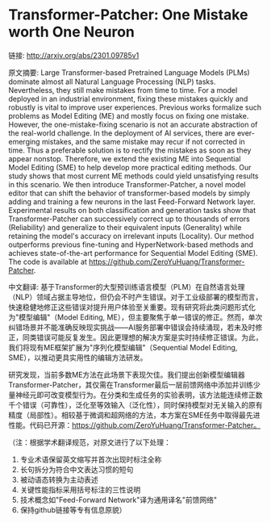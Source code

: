 # Transformer-Patcher: One Mistake worth One Neuron

链接: http://arxiv.org/abs/2301.09785v1

原文摘要:
Large Transformer-based Pretrained Language Models (PLMs) dominate almost all
Natural Language Processing (NLP) tasks. Nevertheless, they still make mistakes
from time to time. For a model deployed in an industrial environment, fixing
these mistakes quickly and robustly is vital to improve user experiences.
Previous works formalize such problems as Model Editing (ME) and mostly focus
on fixing one mistake. However, the one-mistake-fixing scenario is not an
accurate abstraction of the real-world challenge. In the deployment of AI
services, there are ever-emerging mistakes, and the same mistake may recur if
not corrected in time. Thus a preferable solution is to rectify the mistakes as
soon as they appear nonstop. Therefore, we extend the existing ME into
Sequential Model Editing (SME) to help develop more practical editing methods.
Our study shows that most current ME methods could yield unsatisfying results
in this scenario. We then introduce Transformer-Patcher, a novel model editor
that can shift the behavior of transformer-based models by simply adding and
training a few neurons in the last Feed-Forward Network layer. Experimental
results on both classification and generation tasks show that
Transformer-Patcher can successively correct up to thousands of errors
(Reliability) and generalize to their equivalent inputs (Generality) while
retaining the model's accuracy on irrelevant inputs (Locality). Our method
outperforms previous fine-tuning and HyperNetwork-based methods and achieves
state-of-the-art performance for Sequential Model Editing (SME). The code is
available at https://github.com/ZeroYuHuang/Transformer-Patcher.

中文翻译:
基于Transformer的大型预训练语言模型（PLM）在自然语言处理（NLP）领域占据主导地位，但仍会不时产生错误。对于工业级部署的模型而言，快速稳健地修正这些错误对提升用户体验至关重要。现有研究将此类问题形式化为"模型编辑"（Model Editing, ME），但主要聚焦于单一错误的修正。然而，单次纠错场景并不能准确反映现实挑战——AI服务部署中错误会持续涌现，若未及时修正，同类错误可能反复发生。因此更理想的解决方案是实时持续修正错误。为此，我们将现有ME框架扩展为"序列化模型编辑"（Sequential Model Editing, SME），以推动更具实用性的编辑方法研发。

研究发现，当前多数ME方法在此场景下表现欠佳。我们提出创新模型编辑器Transformer-Patcher，其仅需在Transformer最后一层前馈网络中添加并训练少量神经元即可改变模型行为。在分类和生成任务的实验表明，该方法能连续修正数千个错误（可靠性），泛化至等效输入（泛化性），同时保持模型对无关输入的原有精度（局部性）。相较基于微调和超网络的方法，本方案在SME任务中取得最先进性能。代码已开源：https://github.com/ZeroYuHuang/Transformer-Patcher。

（注：根据学术翻译规范，对原文进行了以下处理：
1. 专业术语保留英文缩写并首次出现时标注全称
2. 长句拆分为符合中文表达习惯的短句
3. 被动语态转换为主动表述
4. 关键性能指标采用括号标注的三性说明
5. 技术概念如"Feed-Forward Network"译为通用译名"前馈网络"
6. 保持github链接等专有信息原貌）
